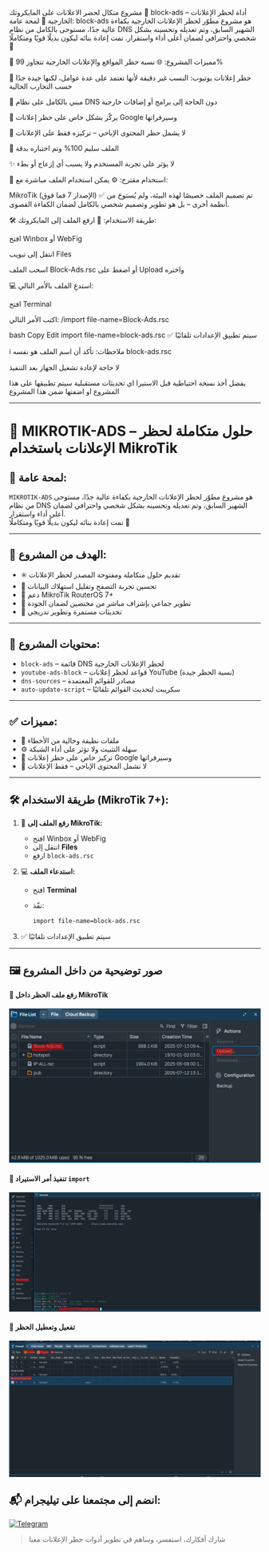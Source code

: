 مشروع متكال لحضر الاعلانات على المايكروتك
🚫 block-ads – أداة لحظر الإعلانات الخارجية
🧠 لمحة عامة:
block-ads هو مشروع مطوّر لحظر الإعلانات الخارجية بكفاءة عالية جدًا، مستوحى بالكامل من نظام DNS الشهير السابق، وتم تعديله وتحسينه بشكل شخصي واحترافي لضمان أعلى أداء واستقرار.
تمت إعادة بنائه ليكون بديلًا قويًا ومتكاملًا 💪

🎯 مميزات المشروع:
🌐 نسبة حظر المواقع والإعلانات الخارجية تتجاوز 99%

🎥 حظر إعلانات يوتيوب: النسب غير دقيقة لأنها تعتمد على عدة عوامل، لكنها جيدة جدًا حسب التجارب الحالية

🧱 مبني بالكامل على نظام DNS دون الحاجة إلى برامج أو إضافات خارجية

🧼 يركّز بشكل خاص على حظر إعلانات Google وسيرفراتها

🔐 لا يشمل حظر المحتوى الإباحي – تركيزه فقط على الإعلانات

🧪 الملف سليم 100% وتم اختباره بدقة

✨ لا يؤثر على تجربة المستخدم ولا يسبب أي إزعاج أو بطء

📎 استخدام مقترح:
⚙️ يمكن استخدام الملف مباشرة مع:

MikroTik (الإصدار 7 فما فوق)
✅ تم تصميم الملف خصيصًا لهذه البيئة، ولم يُستوحَ من أنظمة أخرى – بل هو تطوير وتصميم شخصي بالكامل لضمان الكفاءة القصوى.


🛠️ طريقة الاستخدام:
🔼 ارفع الملف إلى المايكروتك:

افتح Winbox أو WebFig

انتقل إلى تبويب Files

اسحب الملف Block-Ads.rsc أو اضغط على Upload واختره

💻 استدعِ الملف بالأمر التالي:

افتح Terminal

اكتب الأمر التالي:
/import file-name=Block-Ads.rsc

bash
Copy
Edit
import file-name=block-ads.rsc
✅ سيتم تطبيق الإعدادات تلقائيًا

ℹ️ ملاحظات:
تأكد أن اسم الملف هو نفسه block-ads.rsc

لا حاجة لإعادة تشغيل الجهاز بعد التنفيذ

يفضل أخذ نسخة احتياطية قبل الاستيرا
اي تحديثات مستقبلية سيتم تطبيقها على هذا المشروع او اضفتها ضمن هذا المشروع

---

# 🚫 MIKROTIK-ADS – حلول متكاملة لحظر الإعلانات باستخدام MikroTik

## 🧠 لمحة عامة:
`MIKROTIK-ADS` هو مشروع مطوّر لحظر الإعلانات الخارجية بكفاءة عالية جدًا، مستوحى من نظام DNS الشهير السابق، وتم تعديله وتحسينه بشكل شخصي واحترافي لضمان أعلى أداء واستقرار.  
تمت إعادة بنائه ليكون بديلًا قويًا ومتكاملًا 💪

---

## 🎯 الهدف من المشروع:

- ✳️ تقديم حلول متكاملة ومفتوحة المصدر لحظر الإعلانات
- 📡 تحسين تجربة التصفح وتقليل استهلاك البيانات
- 🧱 دعم MikroTik RouterOS 7+
- 🤝 تطوير جماعي بإشراف مباشر من مختصين لضمان الجودة
- 🔧 تحديثات مستمرة وتطوير تدريجي

---

## 📂 محتويات المشروع:

- `block-ads` – قائمة DNS لحظر الإعلانات الخارجية
- `youtube-ads-block` – قواعد لحظر إعلانات YouTube (نسبة الحظر جيدة)
- `dns-sources` – مصادر للقوائم المعتمدة
- `auto-update-script` – سكريبت لتحديث القوائم تلقائيًا

---

## ✅ مميزات:

- 🔐 ملفات نظيفة وخالية من الأخطاء
- ⚙️ سهلة التثبيت ولا تؤثر على أداء الشبكة
- 🧼 تركيز خاص على حظر إعلانات Google وسيرفراتها
- 📄 لا تشمل المحتوى الإباحي – فقط الإعلانات

---

## 🛠️ طريقة الاستخدام (MikroTik 7+):

1. 🔼 **رفع الملف إلى MikroTik:**
   - افتح Winbox أو WebFig
   - انتقل إلى **Files**
   - ارفع `block-ads.rsc`

2. 💻 **استدعاء الملف:**
   - افتح **Terminal**
   - نفّذ:

     ```bash
     import file-name=block-ads.rsc
     ```

3. ✅ سيتم تطبيق الإعدادات تلقائيًا

---

## 🖼️ صور توضيحية من داخل المشروع


#### 🔹 رفع ملف الحظر داخل MikroTik
![رفع الملف](images/upload2.png)


#### 🔹 تنفيذ أمر الاستيراد `import`
![استدعاء import](images/upload3.png)


#### 🔹 تفعيل وتعطيل الحظر
![تفعيل وتعطيل الحظر](images/eneble-disable.png)

## 📬 انضم إلى مجتمعنا على تيليجرام:

[![Telegram](https://img.shields.io/badge/Telegram-Group-blue?style=flat&logo=telegram)](https://t.me/star1ink_1raq)

> شارك أفكارك، استفسر، وساهم في تطوير أدوات حظر الإعلانات معنا
